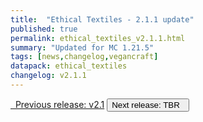 ```yaml
---
title:  "Ethical Textiles - 2.1.1 update"
published: true
permalink: ethical_textiles_v2.1.1.html
summary: "Updated for MC 1.21.5"
tags: [news,changelog,vegancraft]
datapack: ethical_textiles
changelog: v2.1.1
---
```


<div class="btn-group">
    <a href="ethical_textiles_v2.1.html" role="button" class="btn btn-primary"><i class="fa fa-caret-left"></i>&nbsp; Previous release: v2.1</a>
    <button role="button" class="btn btn-default disabled">Next release: TBR &nbsp;<i class="fa fa-caret-right"></i> </button>
</div>